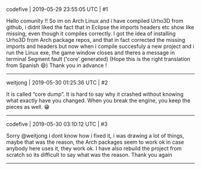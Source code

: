 codefive | 2019-05-29 23:55:05 UTC | #1

Hello comunity !!
So im on Arch Linux and i have compiled Urho3D from github, i didnt liked the fact that in Eclipse the imports headers etc show like missing, even though it compiles correctly. I got the idea of installing Urho3D from Arch package repos, and that in fact corrected the missing imports and headers but now when i compile succesfuly a new project and i run the Linux exe, the game window closes and theres a message in terminal Segment fault ('core' generated) (Hope this is the right translation from Spanish :smile:) Thank you in advance !

-------------------------

weitjong | 2019-05-30 01:25:36 UTC | #2

It is called “core dump”. It is hard to say why it crashed without knowing what exactly have you changed. When you break the engine, you keep the pieces as well. 😁

-------------------------

codefive | 2019-05-30 03:10:12 UTC | #3

Sorry @weitjong i dont know how i fixed it, i was drawing a lot of things, maybe that was the reason, the Arch packages seem to work ok in case anybody here uses it, they work ok. I have also rebuild the project from scratch so its difficult to say what was the reason. Thank you again

-------------------------

